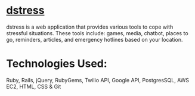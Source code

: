 # [dstress](http://dstress.harmann.tech)
dstress is a web application that provides various tools to cope with stressful situations. These tools include: games, media, chatbot, places to go, reminders, articles, and emergency hotlines based on your location. 

# Technologies Used: 
Ruby, Rails, jQuery, RubyGems, Twilio API, Google API, PostgresSQL, AWS EC2, HTML, CSS & Git
